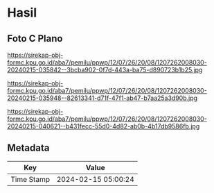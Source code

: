 # Hasil

## Foto C Plano

https://sirekap-obj-formc.kpu.go.id/aba7/pemilu/ppwp/12/07/26/20/08/1207262008030-20240215-035842--3bcba902-0f7d-443a-ba75-d890723b1b25.jpg

https://sirekap-obj-formc.kpu.go.id/aba7/pemilu/ppwp/12/07/26/20/08/1207262008030-20240215-035948--82613341-d71f-47f1-ab47-b7aa25a3d90b.jpg

https://sirekap-obj-formc.kpu.go.id/aba7/pemilu/ppwp/12/07/26/20/08/1207262008030-20240215-040621--b431fecc-55d0-4d82-ab0b-4b17db9586fb.jpg


## Metadata

| Key        | Value               |
| ---------- | ------------------- |
| Time Stamp | 2024-02-15 05:00:24 |



